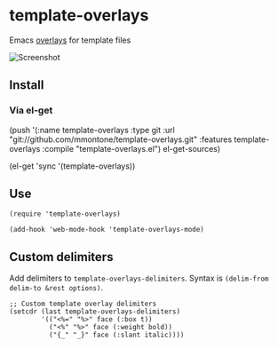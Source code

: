 # template-overlays

Emacs [overlays](https://www.gnu.org/software/emacs/manual/html_node/elisp/Overlays.html) for template files

![Screenshot](https://bitbucket.org/mmontone/template-overlays/raw/8b62abafa48cf72b54d11884717f9969a95b07ce/template-overlays.gif "Screenshot")

## Install

### Via el-get

(push '(:name template-overlays
              :type git
              :url "git://github.com/mmontone/template-overlays.git"
              :features template-overlays
              :compile "template-overlays.el")
      el-get-sources)

(el-get 'sync '(template-overlays))

## Use

```
(require 'template-overlays)

(add-hook 'web-mode-hook 'template-overlays-mode)
```

## Custom delimiters

Add delimiters to `template-overlays-delimiters`. Syntax is `(delim-from delim-to &rest options)`.

```
;; Custom template overlay delimiters
(setcdr (last template-overlays-delimiters)
        '(("<%=" "%>" face (:box t))
          ("<%" "%>" face (:weight bold))
          ("{_" "_}" face (:slant italic))))
```
